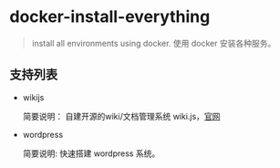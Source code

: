 # docker-install-everything

> install all environments using docker.
> 使用 docker 安装各种服务。

## 支持列表

- wikijs

    简要说明： 自建开源的wiki/文档管理系统 wiki.js，[官网](https://js.wiki/)

- wordpress

    简要说明: 快速搭建 wordpress 系统。

